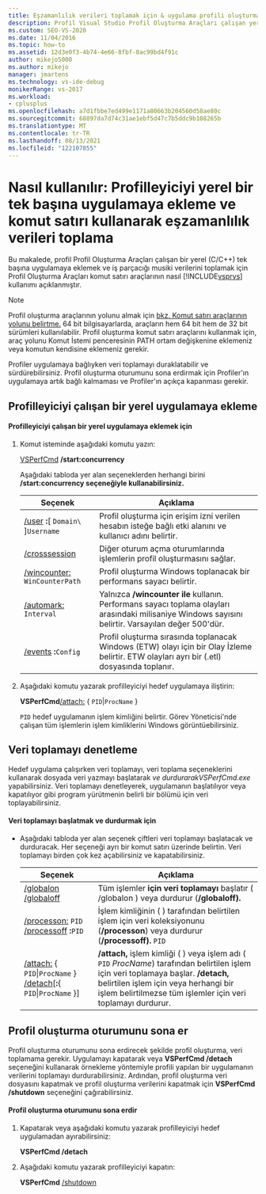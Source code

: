 ```yaml
---
title: Eşzamanlılık verileri toplamak için & uygulama profili oluşturma
description: Profil Visual Studio Profil Oluşturma Araçları çalışan yerel (C/C++) tek başına bir uygulamaya eklemek ve iş parçacığı musiki verilerini almak için komut satırı araçlarını kullanın.
ms.custom: SEO-VS-2020
ms.date: 11/04/2016
ms.topic: how-to
ms.assetid: 12d3e0f3-4b74-4e66-8fbf-8ac99bd4f91c
author: mikejo5000
ms.author: mikejo
manager: jmartens
ms.technology: vs-ide-debug
monikerRange: vs-2017
ms.workload:
- cplusplus
ms.openlocfilehash: a7d1fbbe7ed499e1171a80663b204560d58ae80c
ms.sourcegitcommit: 68897da7d74c31ae1ebf5d47c7b5ddc9b108265b
ms.translationtype: MT
ms.contentlocale: tr-TR
ms.lasthandoff: 08/13/2021
ms.locfileid: "122107855"
---
```

# <a name="how-to-attach-the-profiler-to-a-native-stand-alone-application-and-collect-concurrency-data-by-using-the-command-line"></a>Nasıl kullanılır: Profilleyiciyi yerel bir tek başına uygulamaya ekleme ve komut satırı kullanarak eşzamanlılık verileri toplama
Bu makalede, profil Profil Oluşturma Araçları çalışan bir yerel (C/C++) tek başına uygulamaya eklemek ve iş parçacığı musiki verilerini toplamak için Profil Oluşturma Araçları komut satırı araçlarının nasıl [!INCLUDE[vsprvs](../code-quality/includes/vsprvs_md.md)] kullanımı açıklanmıştır.

> [!NOTE]
> Profil oluşturma araçlarının yolunu almak için [bkz. Komut satırı araçlarının yolunu belirtme.](../profiling/specifying-the-path-to-profiling-tools-command-line-tools.md) 64 bit bilgisayarlarda, araçların hem 64 bit hem de 32 bit sürümleri kullanılabilir. Profil oluşturma komut satırı araçlarını kullanmak için, araç yolunu Komut İstemi penceresinin PATH ortam değişkenine eklemeniz veya komutun kendisine eklemeniz gerekir.

 Profiler uygulamaya bağlıyken veri toplamayı duraklatabilir ve sürdürebilirsiniz. Profil oluşturma oturumunu sona erdirmak için Profiler'ın uygulamaya artık bağlı kalmaması ve Profiler'ın açıkça kapanması gerekir.

## <a name="attach-the-profiler-to-a-running-native-application"></a>Profilleyiciyi çalışan bir yerel uygulamaya ekleme

#### <a name="to-attach-the-profiler-to-a-running-native-application"></a>Profilleyiciyi çalışan bir yerel uygulamaya eklemek için

1. Komut isteminde aşağıdaki komutu yazın:

     [VSPerfCmd](../profiling/vsperfcmd.md) **/start:concurrency**

     Aşağıdaki tabloda yer alan seçeneklerden herhangi birini **/start:concurrency seçeneğiyle kullanabilirsiniz.**

    |Seçenek|Açıklama|
    |------------|-----------------|
    |[/user](../profiling/user-vsperfcmd.md) **:**[ `Domain\` ]`Username`|Profil oluşturma için erişim izni verilen hesabın isteğe bağlı etki alanını ve kullanıcı adını belirtir.|
    |[/crosssession](../profiling/crosssession.md)|Diğer oturum açma oturumlarında işlemlerin profil oluşturmasını sağlar.|
    |[/wincounter:](../profiling/wincounter.md) `WinCounterPath`|Profil oluşturma Windows toplanacak bir performans sayacı belirtir.|
    |[/automark:](../profiling/automark.md) `Interval`|Yalnızca **/wincounter ile** kullanın. Performans sayacı toplama olayları arasındaki milisaniye Windows sayısını belirtir. Varsayılan değer 500'dür.|
    |[/events](../profiling/events-vsperfcmd.md) **:**`Config`|Profil oluşturma sırasında toplanacak Windows (ETW) olayı için bir Olay İzleme belirtir. ETW olayları ayrı bir (.etl) dosyasında toplanır.|

2. Aşağıdaki komutu yazarak profilleyiciyi hedef uygulamaya iliştirin:

     **VSPerfCmd**[/attach:](../profiling/attach.md) { `PID`&#124;`ProcName` }  

     `PID` hedef uygulamanın işlem kimliğini belirtir. Görev Yöneticisi'nde çalışan tüm işlemlerin işlem kimliklerini Windows görüntüebilirsiniz.

## <a name="control-data-collection"></a>Veri toplamayı denetleme
 Hedef uygulama çalışırken veri toplamayı, veri toplama seçeneklerini kullanarak dosyada veri yazmayı başlatarak *ve durdurarakVSPerfCmd.exe* yapabilirsiniz. Veri toplamayı denetleyerek, uygulamanın başlatılıyor veya kapatılıyor gibi program yürütmenin belirli bir bölümü için veri toplayabilirsiniz.

#### <a name="to-start-and-stop-data-collection"></a>Veri toplamayı başlatmak ve durdurmak için

- Aşağıdaki tabloda yer alan seçenek çiftleri veri toplamayı başlatacak ve durduracak. Her seçeneği ayrı bir komut satırı üzerinde belirtin. Veri toplamayı birden çok kez açabilirsiniz ve kapatabilirsiniz.

    |Seçenek|Açıklama|
    |------------|-----------------|
    |[/globalon /globaloff](../profiling/globalon-and-globaloff.md)|Tüm işlemler **için veri toplamayı** başlatır ( /globalon ) veya durdurur (**/globaloff).**|
    |[/processon:](../profiling/processon-and-processoff.md)  `PID` [/processoff](../profiling/processon-and-processoff.md) **:**`PID`|İşlem kimliğinin ( ) tarafından belirtilen işlem için veri koleksiyonunu (**/processon**) veya durdurur (**/processoff).** `PID`|
    |[/attach:](../profiling/attach.md) { `PID`&#124;`ProcName` } [/detach](../profiling/detach.md)[**:**{ `PID`&#124;`ProcName` }]|**/attach,** işlem kimliği ( ) veya işlem adı ( `PID` *ProcName*) tarafından belirtilen işlem için veri toplamaya başlar. **/detach,** belirtilen işlem için veya herhangi bir işlem belirtilmezse tüm işlemler için veri toplamayı durdurur.|

## <a name="end-the-profiling-session"></a>Profil oluşturma oturumunu sona er
 Profil oluşturma oturumunu sona erdirecek şekilde profil oluşturma, veri toplamama gerekir. Uygulamayı kapatarak veya **VSPerfCmd /detach** seçeneğini kullanarak örnekleme yöntemiyle profili yapılan bir uygulamanın verilerini toplamayı durdurabilirsiniz. Ardından, profil oluşturma veri dosyasını kapatmak ve profil oluşturma verilerini kapatmak için **VSPerfCmd /shutdown** seçeneğini çağırabilirsiniz.

#### <a name="to-end-a-profiling-session"></a>Profil oluşturma oturumunu sona erdir

1. Kapatarak veya aşağıdaki komutu yazarak profilleyiciyi hedef uygulamadan ayırabilirsiniz:

     **VSPerfCmd /detach**

2. Aşağıdaki komutu yazarak profilleyiciyi kapatın:

     **VSPerfCmd**  [/shutdown](../profiling/shutdown.md)
